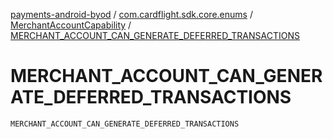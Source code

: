 [payments-android-byod](../../index.md) / [com.cardflight.sdk.core.enums](../index.md) / [MerchantAccountCapability](index.md) / [MERCHANT_ACCOUNT_CAN_GENERATE_DEFERRED_TRANSACTIONS](./-m-e-r-c-h-a-n-t_-a-c-c-o-u-n-t_-c-a-n_-g-e-n-e-r-a-t-e_-d-e-f-e-r-r-e-d_-t-r-a-n-s-a-c-t-i-o-n-s.md)

# MERCHANT_ACCOUNT_CAN_GENERATE_DEFERRED_TRANSACTIONS

`MERCHANT_ACCOUNT_CAN_GENERATE_DEFERRED_TRANSACTIONS`